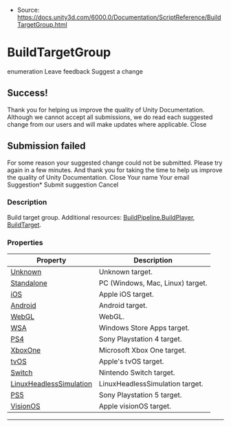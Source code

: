 * Source: https://docs.unity3d.com/6000.0/Documentation/ScriptReference/BuildTargetGroup.html

# BuildTargetGroup
enumeration
Leave feedback
Suggest a change
## Success!
Thank you for helping us improve the quality of Unity Documentation. Although we cannot accept all submissions, we do read each suggested change from our users and will make updates where applicable.
Close
## Submission failed
For some reason your suggested change could not be submitted. Please <a>try again</a> in a few minutes. And thank you for taking the time to help us improve the quality of Unity Documentation.
Close
Your name Your email Suggestion* Submit suggestion
Cancel
### Description
Build target group.
Additional resources: [BuildPipeline.BuildPlayer](https://docs.unity3d.com/6000.0/Documentation/ScriptReference/BuildPipeline.BuildPlayer.html), [BuildTarget](https://docs.unity3d.com/6000.0/Documentation/ScriptReference/BuildTarget.html).
### Properties
Property | Description  
---|---  
[Unknown](https://docs.unity3d.com/6000.0/Documentation/ScriptReference/BuildTargetGroup.Unknown.html) | Unknown target.  
[Standalone](https://docs.unity3d.com/6000.0/Documentation/ScriptReference/BuildTargetGroup.Standalone.html) | PC (Windows, Mac, Linux) target.  
[iOS](https://docs.unity3d.com/6000.0/Documentation/ScriptReference/BuildTargetGroup.iOS.html) | Apple iOS target.  
[Android](https://docs.unity3d.com/6000.0/Documentation/ScriptReference/BuildTargetGroup.Android.html) | Android target.  
[WebGL](https://docs.unity3d.com/6000.0/Documentation/ScriptReference/BuildTargetGroup.WebGL.html) | WebGL.  
[WSA](https://docs.unity3d.com/6000.0/Documentation/ScriptReference/BuildTargetGroup.WSA.html) | Windows Store Apps target.  
[PS4](https://docs.unity3d.com/6000.0/Documentation/ScriptReference/BuildTargetGroup.PS4.html) | Sony Playstation 4 target.  
[XboxOne](https://docs.unity3d.com/6000.0/Documentation/ScriptReference/BuildTargetGroup.XboxOne.html) | Microsoft Xbox One target.  
[tvOS](https://docs.unity3d.com/6000.0/Documentation/ScriptReference/BuildTargetGroup.tvOS.html) | Apple's tvOS target.  
[Switch](https://docs.unity3d.com/6000.0/Documentation/ScriptReference/BuildTargetGroup.Switch.html) | Nintendo Switch target.  
[LinuxHeadlessSimulation](https://docs.unity3d.com/6000.0/Documentation/ScriptReference/BuildTargetGroup.LinuxHeadlessSimulation.html) | LinuxHeadlessSimulation target.  
[PS5](https://docs.unity3d.com/6000.0/Documentation/ScriptReference/BuildTargetGroup.PS5.html) | Sony Playstation 5 target.  
[VisionOS](https://docs.unity3d.com/6000.0/Documentation/ScriptReference/BuildTargetGroup.VisionOS.html) | Apple visionOS target.  
* * *
